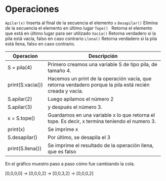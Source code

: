 # Operaciones

```Apilar(x)```
Inserta al final de la secuencia el elemento ```x```
```Desapilar()```
Elimina de la secuencia el elemento en último lugar
```Tope() ```
Retorna el elemento que está en último lugar para ser utilizado
```Vacía()```
Retorna verdadero si la pila está vacía, falso en caso contrario 
```Llena()```
Retorna verdadero si la pila está llena, falso en caso contrario.

|Operacion | Descripción|
|-------|------|
| S = pila(4) | Primero creamos una variable S de tipo pila, de tamaño 4. |
|print(S.vacia())| Hacemos un print de la operación vacía, que retorna verdadero porque la pila está recién creada y vacía.|
|S.apilar(2)| Luego apilamos el número 2 |
|S.apilar(3)| y después el número 3. |
|x = S.tope()|Guardamos en una variable x lo que retorna el tope. Es decir, x termina teniendo el numero 3.|
|print(x)| Se imprime x|
|S.desapilar() | Por último, se desapila el 3|
|print(S.llena())| Se imprime el resultado de la operación llena, que es falso|

En el gráfico muestro paso a paso cómo fue cambiando la cola.
<!-- TODO:  insertar imagen -->

[0,0,0,0] -> [0,0,0,2] -> [0,0,3,2] -> [0,0,0,2]